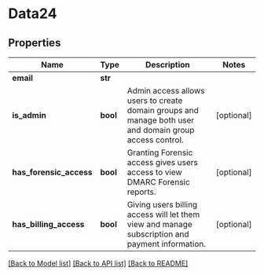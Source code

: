 # Data24

## Properties
Name | Type | Description | Notes
------------ | ------------- | ------------- | -------------
**email** | **str** |  | 
**is_admin** | **bool** | Admin access allows users to create domain groups and manage both user and domain group access control. | [optional] 
**has_forensic_access** | **bool** | Granting Forensic access gives users access to view DMARC Forensic reports. | [optional] 
**has_billing_access** | **bool** | Giving users billing access will let them view and manage subscription and payment information. | [optional] 

[[Back to Model list]](../README.md#documentation-for-models) [[Back to API list]](../README.md#documentation-for-api-endpoints) [[Back to README]](../README.md)



